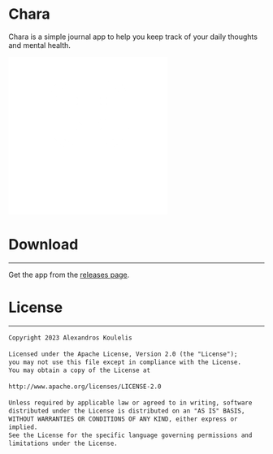 # Chara
 Chara is a simple journal app to help you keep track of your daily thoughts and mental health.

![Logo](https://github.com/AlexKoulel/chara/blob/main/app/src/main/res/drawable/chara_icon_transperent.png)

# Download
------------------------------------------------
Get the app from the [releases page](https://github.com/AlexKoulel/chara/releases).  

# License
------------------------------------------------
    Copyright 2023 Alexandros Koulelis

    Licensed under the Apache License, Version 2.0 (the "License");
    you may not use this file except in compliance with the License.
    You may obtain a copy of the License at

    http://www.apache.org/licenses/LICENSE-2.0

    Unless required by applicable law or agreed to in writing, software
    distributed under the License is distributed on an "AS IS" BASIS,
    WITHOUT WARRANTIES OR CONDITIONS OF ANY KIND, either express or implied.
    See the License for the specific language governing permissions and
    limitations under the License.

